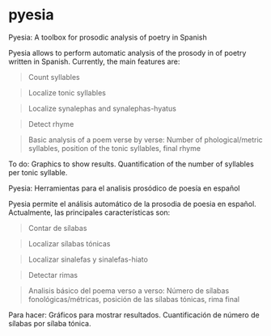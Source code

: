 # pyesia
Pyesia: A toolbox for prosodic analysis of poetry in Spanish

Pyesia allows to perform automatic analysis of the prosody in of poetry written in Spanish. Currently, the main features are:

> Count syllables

> Localize tonic syllables

> Localize synalephas and synalephas-hyatus

> Detect rhyme

> Basic analysis of a poem verse by verse: Number of phological/metric syllables, position of the tonic syllables, final rhyme

To do: Graphics to show results. Quantification of the number of syllables per tonic syllable.

Pyesia: Herramientas para el analisis prosódico de poesía en español

Pyesia permite el análisis automático de la prosodia de poesia en español. Actualmente, las principales características son:

> Contar de sílabas

> Localizar sílabas tónicas

> Localizar sinalefas y sinalefas-hiato

> Detectar rimas

> Analisis básico del poema verso a verso: Número de sílabas fonológicas/métricas, posición de las sílabas tónicas, rima final

Para hacer: Gráficos para mostrar resultados. Cuantificación de número de sílabas por sílaba tónica.
